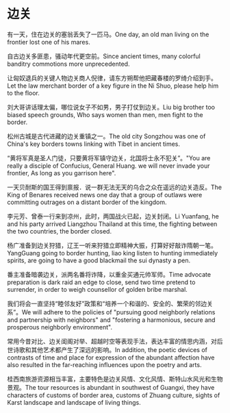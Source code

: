 # 边关

<p><span class="chinese">有一天，住在边关的塞翁丢失了一匹马。</span><span class="english">One day, an old man living on the frontier lost one of his mares.</span></p>

<p><span class="chinese">自古边关多匪患，骚动年代更空前。</span><span class="english">Since ancient times, many colorful banditry commotions more unprecedented.</span></p>

<p><span class="chinese">让匈奴退兵的关键人物边关商人倪律，请东方朔帮他把藏春楼的罗绮介绍到手。</span><span class="english">Let the law merchant border of a key figure in the Ni Shuo, please help him to the floor.</span></p>

<p><span class="chinese">刘大哥讲话理太偏，哪位说女子不如男，男子打仗到边关。</span><span class="english">Liu big brother too biased speech grounds, Who says women than men, men fight to the border.</span></p>

<p><span class="chinese">松州古城是古代进藏的边关重镇之一。</span><span class="english">The old city Songzhou was one of China's key borders towns linking with Tibet in ancient times.</span></p>

<p><span class="chinese">“黄将军真是圣人门徒，只要黄将军镇守边关，北国将士永不犯关”。</span><span class="english">"You are really a disciple of Confucius, General Huang. we will never invade your frontier, As long as you garrison here".</span></p>

<p><span class="chinese">一天贝耐斯的国王得到禀报．说一群无法无天的乌合之众在遥远的边关造反。</span><span class="english">The King of Benares received news one day that a group of outlaws were committing outrages on a distant border of the kingdom.</span></p>

<p><span class="chinese">李元芳、曾泰一行来到凉州，此时，两国战火已起，边关封闭。</span><span class="english">Li Yuanfang, he and his party arrived Liangzhou Thailand at this time, the fighting between the two countries, the border closed.</span></p>

<p><span class="chinese">杨广准备到边关狩猎，辽王一听来狩猎立即精神大振，打算好好敲诈隋朝一笔。</span><span class="english">YangGuang going to border hunting, liao king listen to hunting immediately spirits, are going to have a good blackmail the sui dynasty a pen.</span></p>

<p><span class="chinese">番主准备暗袭边关，派两名番将诈降，以重金买通元帅军师。</span><span class="english">Time advocate preparation is dark raid an edge to close, send two time pretend to surrender, in order to weigh counsellor of golden bribe marshal.</span></p>

<p><span class="chinese">我们将会一直坚持“睦邻友好”政策和“培养一个和谐的、安全的、繁荣的邻边关系”。</span><span class="english">We will adhere to the policies of "pursuing good neighborly relations and partnership with neighbors" and "fostering a harmonious, secure and prosperous neighborly environment".</span></p>

<p><span class="chinese">常用今昔对比、边关闺阁对举、超越时空等表现手法，表达丰富的情思内涵，对后世诗歌和其他艺术都产生了深远的影响。</span><span class="english">In addition, the poetic devices of contrasts of time and place for expression of the abundant affection have also resulted in the far-reaching influences upon the poetry and arts.</span></p>

<p><span class="chinese">桂西南旅游资源相当丰富，主要特色是边关风情、文化风情、斯特山水风光和生物景观。</span><span class="english">The tour resources is abundant in southwest of Guangxi, they have characters of customs of border area, customs of Zhuang culture, sights of Karst landscape and landscape of living things.</span></p>


